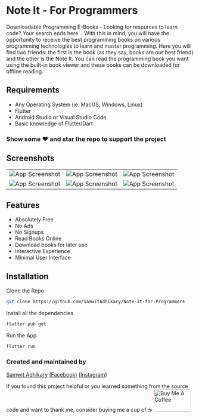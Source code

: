 
# Note It - For Programmers

Downloadable Programming E-Books - Looking for resources to learn code? Your search ends here...
With this in mind, you will have the opportunity to receive the best programming books on various programming technologies to learn and master programming.
Here you will find two friends: the first is the book (as they say, books are our best friend) and the other is the Note It. You can read the programming book you want using the built-in book viewer and these books can be downloaded for offline reading.


## Requirements

- Any Operating System (ie. MacOS, Windows, Linux)
- Flutter
- Android Studio or Visual Studio Code
- Basic knowledge of Flutter/Dart

### Show some ❤️ and star the repo to support the project
## Screenshots

| | | |
|:-------------------------:|:-------------------------:|:-------------------------:|
|![App Screenshot](https://play-lh.googleusercontent.com/F-GivSp33HPvFNtSvNBhOn9tZczygoekiz8ZRgfcDgfFLso4vK2qGjYatV6OcKkBPQ=w1536-h722-rw)|![App Screenshot](https://play-lh.googleusercontent.com/Lu01LsFsk6J3Nz62jAroufGXuwnXmtWy27WMpthm3uXC4JG5EMXvNMXoB1jonyouDm8=w1536-h722-rw)|![App Screenshot](https://play-lh.googleusercontent.com/WK8qc1ILRVwNH8h4Ddgu2hTxoBsm1kTuPNkAE71D1W5phgfAueHSam4SU61HaPyxJ6U=w1536-h722-rw)|
|![App Screenshot](https://play-lh.googleusercontent.com/pE_t3hBGKJ5mg8JBO2xA15tqs7VWlkzkeG8CfmunFEatQHV-OzUiCKgvG4V_jq5XeHyM=w1536-h722-rw)|![App Screenshot](https://play-lh.googleusercontent.com/USDjd6F3qV-aXZTmiDfNDEQGLYsdzYhmEL5fIylGFZvQ924WWS_juPAMsv7EtyLfxUA=w1536-h722-rw)|![App Screenshot](https://play-lh.googleusercontent.com/DzQ5EMkGIBEUzUj7mJoRYQnc1Q2-v_8xbeqo3tFkKx0CU3O515ASsTx7BmUJFHgQj_7N=w1536-h722-rw)|
## Features

- Absolutely Free
- No Ads
- No Signups
- Read Books Online
- Download books for later use
- Interactive Experience
- Minimal User Interface

  
## Installation

Clone the Repo

```bash
git clone https://github.com/SamwitAdhikary/Note-It-for-Programmers
```

Install all the dependencies

```bash
flutter pub get
```

Run the App
```bash
flutter run
```

### Created and maintained by 
[Samwit Adhikary](https://github.com/SamwitAdhikary) [(Facebook)](https://www.facebook.com/samwit.adhikary) [(Instagram)](https://www.instagram.com/samwit_adhikary/)

If you found this project helpful or you learned something from the source code and want to thank me, consider buying me a cup of ☕
<a href="https://www.buymeacoffee.com/samwit" target="_blank"><img src="https://cdn.buymeacoffee.com/buttons/v2/default-yellow.png" alt="Buy Me A Coffee" style="height: 60px !important;width: 100px !important;" ></a>